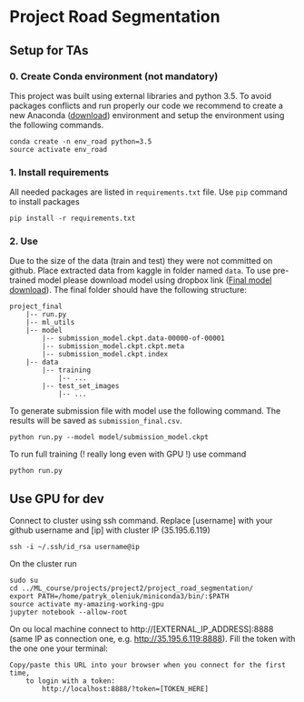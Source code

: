 # Project Road Segmentation


## Setup for TAs

### 0. Create Conda environment (not mandatory)

This project was built using external libraries and python 3.5. To avoid packages conflicts and 
run properly our code we recommend to create a new Anaconda ([download](https://www.anaconda.com/download/)) environment 
and setup the environment using the following commands.

```
conda create -n env_road python=3.5
source activate env_road
```

### 1. Install requirements

All needed packages are listed in `requirements.txt` file. Use `pip` command to install packages
```
pip install -r requirements.txt
```


### 2. Use

Due to the size of the data (train and test) they were not committed on github. Place extracted data
from kaggle in folder named `data`. To use pre-trained model please download model
using dropbox link ([Final model download]()). The final folder should have the following structure:
```
project_final
    |-- run.py
    |-- ml_utils
    |-- model
        |-- submission_model.ckpt.data-00000-of-00001
        |-- submission_model.ckpt.ckpt.meta
        |-- submission_model.ckpt.index
    |-- data
        |-- training
            |-- ...
        |-- test_set_images
            |-- ...
```


To generate submission file with model use the following command. The results will be 
saved as `submission_final.csv`.
```
python run.py --model model/submission_model.ckpt
```

To run full training (! really long even with GPU !) use command 
```
python run.py
```




## Use GPU for dev

Connect to cluster using ssh command. Replace [username] with your github username and [ip] with cluster IP (35.195.6.119)
```
ssh -i ~/.ssh/id_rsa username@ip
```

On the cluster run
```
sudo su
cd ../ML_course/projects/project2/project_road_segmentation/
export PATH=/home/patryk_oleniuk/miniconda3/bin/:$PATH
source activate my-amazing-working-gpu
jupyter notebook --allow-root
```

On ou local machine connect to http://[EXTERNAL_IP_ADDRESS]:8888 (same IP as connection one, e.g. http://35.195.6.119:8888). Fill the token with the one one your terminal:
```
Copy/paste this URL into your browser when you connect for the first time,
    to login with a token:
        http://localhost:8888/?token=[TOKEN_HERE]
```
